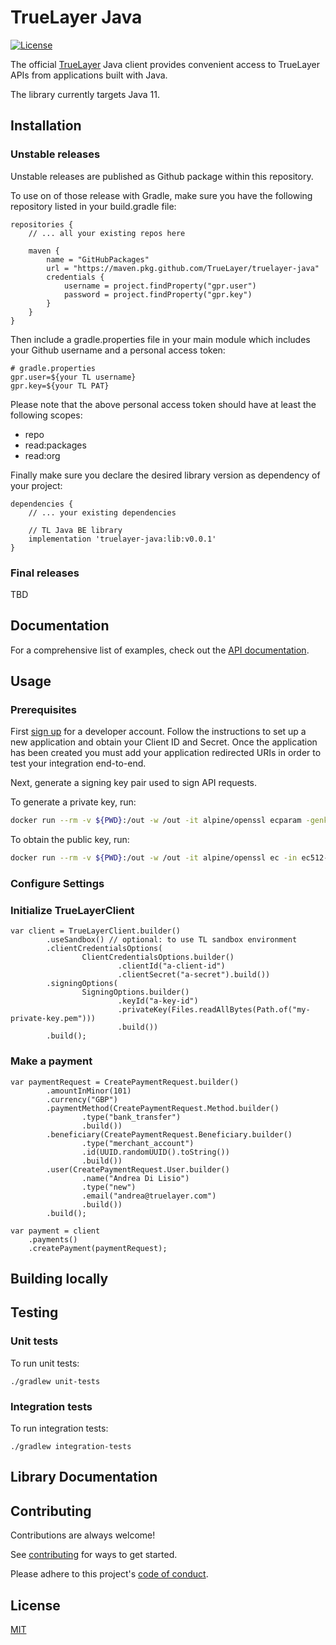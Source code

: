 # TrueLayer Java

[![License](https://img.shields.io/:license-mit-blue.svg)](https://truelayer.mit-license.org/)


The official [TrueLayer](https://truelayer.com) Java client provides convenient access to TrueLayer APIs from applications built with Java. 

The library currently targets Java 11.

## Installation


### Unstable releases

Unstable releases are published as Github package within this repository. 

To use on of those release with Gradle, make sure you have the following repository listed in your build.gradle file: 
```
repositories {
    // ... all your existing repos here

    maven {
        name = "GitHubPackages"
        url = "https://maven.pkg.github.com/TrueLayer/truelayer-java"
        credentials {
            username = project.findProperty("gpr.user")
            password = project.findProperty("gpr.key")
        }
    }
}
```

Then include a gradle.properties file in your main module which includes your Github username and a personal access token:
 
```
# gradle.properties
gpr.user=${your TL username}
gpr.key=${your TL PAT}
```

Please note that the above personal access token should have at least the following scopes: 
- repo
- read:packages
- read:org

Finally make sure you declare the desired library version as dependency of your project: 

```
dependencies {
    // ... your existing dependencies

    // TL Java BE library
    implementation 'truelayer-java:lib:v0.0.1'
}
```
### Final releases

TBD

## Documentation

For a comprehensive list of examples, check out the [API documentation](https://docs.truelayer.com).

## Usage

### Prerequisites

First [sign up](https://console.truelayer.com/) for a developer account. Follow the instructions to set up a new application and obtain your Client ID and Secret. Once the application has been created you must add your application redirected URIs in order to test your integration end-to-end. 

Next, generate a signing key pair used to sign API requests.

To generate a private key, run:

```sh
docker run --rm -v ${PWD}:/out -w /out -it alpine/openssl ecparam -genkey -name secp521r1 -noout -out ec512-private-key.pem
```

To obtain the public key, run:

```sh
docker run --rm -v ${PWD}:/out -w /out -it alpine/openssl ec -in ec512-private-key.pem -pubout -out ec512-public-key.pem
```


### Configure Settings


### Initialize TrueLayerClient
```
var client = TrueLayerClient.builder()
        .useSandbox() // optional: to use TL sandbox environment
        .clientCredentialsOptions(
                ClientCredentialsOptions.builder()
                        .clientId("a-client-id")
                        .clientSecret("a-secret").build())
        .signingOptions(
                SigningOptions.builder()
                        .keyId("a-key-id")
                        .privateKey(Files.readAllBytes(Path.of("my-private-key.pem")))
                        .build())
        .build();
```

### Make a payment
```
var paymentRequest = CreatePaymentRequest.builder()
        .amountInMinor(101)
        .currency("GBP")
        .paymentMethod(CreatePaymentRequest.Method.builder()
                .type("bank_transfer")
                .build())
        .beneficiary(CreatePaymentRequest.Beneficiary.builder()
                .type("merchant_account")
                .id(UUID.randomUUID().toString())
                .build())
        .user(CreatePaymentRequest.User.builder()
                .name("Andrea Di Lisio")
                .type("new")
                .email("andrea@truelayer.com")
                .build())
        .build();

var payment = client
    .payments()
    .createPayment(paymentRequest);
```

## Building locally

## Testing
### Unit tests

To run unit tests: 
```
./gradlew unit-tests
```

### Integration tests

To run integration tests:
```
./gradlew integration-tests
```

## Library Documentation

## Contributing

Contributions are always welcome!

See [contributing](contributing.md) for ways to get started.

Please adhere to this project's [code of conduct](CODE_OF_CONDUCT.md).

  
## License

[MIT](LICENSE)
